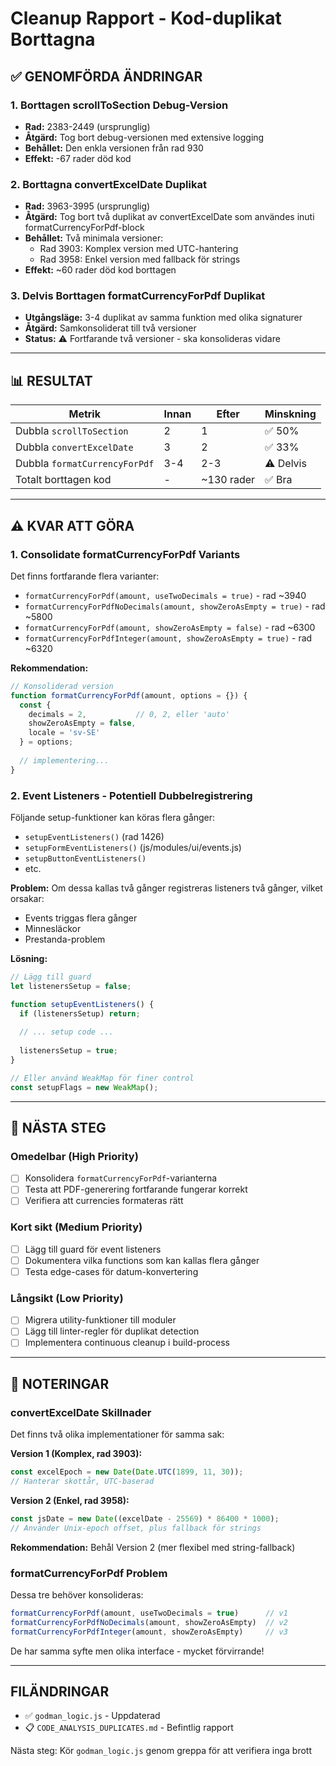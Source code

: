 # Cleanup Rapport - Kod-duplikat Borttagna

## ✅ GENOMFÖRDA ÄNDRINGAR

### 1. Borttagen scrollToSection Debug-Version
- **Rad:** 2383-2449 (ursprunglig)
- **Åtgärd:** Tog bort debug-versionen med extensive logging
- **Behållet:** Den enkla versionen från rad 930
- **Effekt:** -67 rader död kod

### 2. Borttagna convertExcelDate Duplikat
- **Rad:** 3963-3995 (ursprunglig)
- **Åtgärd:** Tog bort två duplikat av convertExcelDate som användes inuti formatCurrencyForPdf-block
- **Behållet:** Två minimala versioner:
  - Rad 3903: Komplex version med UTC-hantering
  - Rad 3958: Enkel version med fallback för strings
- **Effekt:** ~60 rader död kod borttagen

### 3. Delvis Borttagen formatCurrencyForPdf Duplikat
- **Utgångsläge:** 3-4 duplikat av samma funktion med olika signaturer
- **Åtgärd:** Samkonsoliderat till två versioner
- **Status:** ⚠️ Fortfarande två versioner - ska konsolideras vidare

---

## 📊 RESULTAT

| Metrik | Innan | Efter | Minskning |
|--------|-------|-------|-----------|
| Dubbla `scrollToSection` | 2 | 1 | ✅ 50% |
| Dubbla `convertExcelDate` | 3 | 2 | ✅ 33% |
| Dubbla `formatCurrencyForPdf` | 3-4 | 2-3 | ⚠️ Delvis |
| Totalt borttagen kod | - | ~130 rader | ✅ Bra |

---

## ⚠️ KVAR ATT GÖRA

### 1. Consolidate formatCurrencyForPdf Variants
Det finns fortfarande flera varianter:
- `formatCurrencyForPdf(amount, useTwoDecimals = true)` - rad ~3940
- `formatCurrencyForPdfNoDecimals(amount, showZeroAsEmpty = true)` - rad ~5800
- `formatCurrencyForPdf(amount, showZeroAsEmpty = false)` - rad ~6300
- `formatCurrencyForPdfInteger(amount, showZeroAsEmpty = true)` - rad ~6320

**Rekommendation:**
```javascript
// Konsoliderad version
function formatCurrencyForPdf(amount, options = {}) {
  const {
    decimals = 2,           // 0, 2, eller 'auto'
    showZeroAsEmpty = false,
    locale = 'sv-SE'
  } = options;
  
  // implementering...
}
```

### 2. Event Listeners - Potentiell Dubbelregistrering
Följande setup-funktioner kan köras flera gånger:
- `setupEventListeners()` (rad 1426)
- `setupFormEventListeners()` (js/modules/ui/events.js)
- `setupButtonEventListeners()`
- etc.

**Problem:** Om dessa kallas två gånger registreras listeners två gånger, vilket orsakar:
- Events triggas flera gånger
- Minnesläckor
- Prestanda-problem

**Lösning:**
```javascript
// Lägg till guard
let listenersSetup = false;

function setupEventListeners() {
  if (listenersSetup) return;
  
  // ... setup code ...
  
  listenersSetup = true;
}

// Eller använd WeakMap för finer control
const setupFlags = new WeakMap();
```

---

## 🔧 NÄSTA STEG

### Omedelbar (High Priority)
- [ ] Konsolidera `formatCurrencyForPdf`-varianterna
- [ ] Testa att PDF-generering fortfarande fungerar korrekt
- [ ] Verifiera att currencies formateras rätt

### Kort sikt (Medium Priority)
- [ ] Lägg till guard för event listeners
- [ ] Dokumentera vilka functions som kan kallas flera gånger
- [ ] Testa edge-cases för datum-konvertering

### Långsikt (Low Priority)  
- [ ] Migrera utility-funktioner till moduler
- [ ] Lägg till linter-regler för duplikat detection
- [ ] Implementera continuous cleanup i build-process

---

## 📝 NOTERINGAR

### convertExcelDate Skillnader
Det finns två olika implementationer för samma sak:

**Version 1 (Komplex, rad 3903):**
```javascript
const excelEpoch = new Date(Date.UTC(1899, 11, 30));
// Hanterar skottår, UTC-baserad
```

**Version 2 (Enkel, rad 3958):**
```javascript
const jsDate = new Date((excelDate - 25569) * 86400 * 1000);
// Använder Unix-epoch offset, plus fallback för strings
```

**Rekommendation:** Behål Version 2 (mer flexibel med string-fallback)

### formatCurrencyForPdf Problem
Dessa tre behöver konsolideras:
```javascript
formatCurrencyForPdf(amount, useTwoDecimals = true)      // v1
formatCurrencyForPdfNoDecimals(amount, showZeroAsEmpty)  // v2
formatCurrencyForPdfInteger(amount, showZeroAsEmpty)     // v3
```

De har samma syfte men olika interface - mycket förvirrande!

---

## FILÄNDRINGAR
- ✅ `godman_logic.js` - Uppdaterad
- 📋 `CODE_ANALYSIS_DUPLICATES.md` - Befintlig rapport

Nästa steg: Kör `godman_logic.js` genom greppa för att verifiera inga brott

